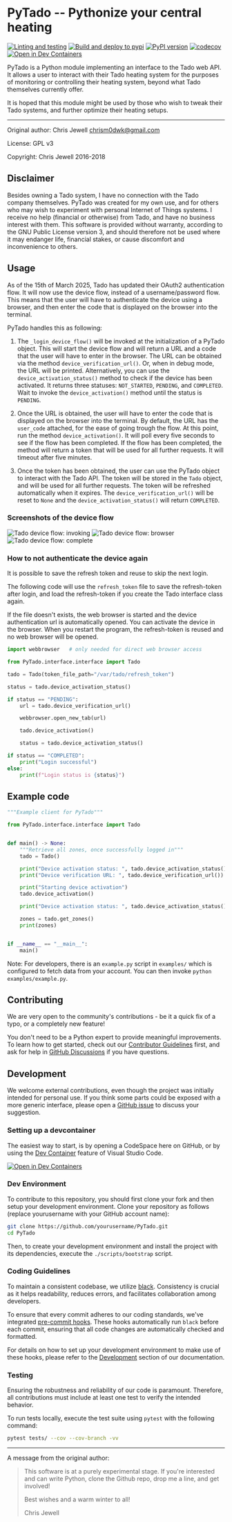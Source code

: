 # PyTado -- Pythonize your central heating

[![Linting and testing](https://github.com/wmalgadey/PyTado/actions/workflows/lint-and-test-matrix.yml/badge.svg)](https://github.com/wmalgadey/PyTado/actions/workflows/lint-and-test-matrix.yml)
[![Build and deploy to pypi](https://github.com/wmalgadey/PyTado/actions/workflows/publish-to-pypi.yml/badge.svg?event=release)](https://github.com/wmalgadey/PyTado/actions/workflows/publish-to-pypi.yml)
[![PyPI version](https://badge.fury.io/py/python-tado.svg)](https://badge.fury.io/py/python-tado)
[![codecov](https://codecov.io/github/wmalgadey/PyTado/graph/badge.svg?token=14TT00IWJI)](https://codecov.io/github/wmalgadey/PyTado)
[![Open in Dev Containers][devcontainer-shield]][devcontainer]

PyTado is a Python module implementing an interface to the Tado web API. It allows a user to interact with their
Tado heating system for the purposes of monitoring or controlling their heating system, beyond what Tado themselves
currently offer.

It is hoped that this module might be used by those who wish to tweak their Tado systems, and further optimize their
heating setups.

---

Original author: Chris Jewell <chrism0dwk@gmail.com>

License: GPL v3

Copyright: Chris Jewell 2016-2018

## Disclaimer

Besides owning a Tado system, I have no connection with the Tado company themselves. PyTado was created for my own use,
and for others who may wish to experiment with personal Internet of Things systems. I receive no help (financial or
otherwise) from Tado, and have no business interest with them. This software is provided without warranty, according to
the GNU Public License version 3, and should therefore not be used where it may endanger life, financial stakes, or
cause discomfort and inconvenience to others.

## Usage

As of the 15th of March 2025, Tado has updated their OAuth2 authentication flow. It will now use the device flow, instead of a username/password flow. This means that the user will have to authenticate the device using a browser, and then enter the code that is displayed on the browser into the terminal.

PyTado handles this as following:

1. The `_login_device_flow()` will be invoked at the initialization of a PyTado object. This will start the device flow and will return a URL and a code that the user will have to enter in the browser. The URL can be obtained via the method `device_verification_url()`. Or, when in debug mode, the URL will be printed. Alternatively, you can use the `device_activation_status()` method to check if the device has been activated. It returns three statuses: `NOT_STARTED`, `PENDING`, and `COMPLETED`. Wait to invoke the `device_activation()` method until the status is `PENDING`.

2. Once the URL is obtained, the user will have to enter the code that is displayed on the browser into the terminal. By default, the URL has the `user_code` attached, for the ease of going trough the flow. At this point, run the method `device_activation()`. It will poll every five seconds to see if the flow has been completed. If the flow has been completed, the method will return a token that will be used for all further requests. It will timeout after five minutes.

3. Once the token has been obtained, the user can use the PyTado object to interact with the Tado API. The token will be stored in the `Tado` object, and will be used for all further requests. The token will be refreshed automatically when it expires.
The `device_verification_url()` will be reset to `None` and the `device_activation_status()` will return `COMPLETED`.

### Screenshots of the device flow

![Tado device flow: invoking](/screenshots/tado-device-flow-0.png)
![Tado device flow: browser](/screenshots/tado-device-flow-1.png)
![Tado device flow: complete](/screenshots/tado-device-flow-2.png)

### How to not authenticate the device again

It is possible to save the refresh token and reuse to skip the next login.

The following code will use the `refresh_token` file to save the refresh-token after login, and load the refresh-token if you create the Tado interface class again.

If the file doesn't exists, the web browser is started and the device authentication url is automatically opened. You can activate the device in the browser. When you restart the program, the refresh-token is reused and no web browser will be opened.

```python
import webbrowser   # only needed for direct web browser access

from PyTado.interface.interface import Tado

tado = Tado(token_file_path="/var/tado/refresh_token")

status = tado.device_activation_status()

if status == "PENDING":
    url = tado.device_verification_url()

    webbrowser.open_new_tab(url)

    tado.device_activation()

    status = tado.device_activation_status()

if status == "COMPLETED":
    print("Login successful")
else:
    print(f"Login status is {status}")
```

## Example code

```python
"""Example client for PyTado"""

from PyTado.interface.interface import Tado


def main() -> None:
    """Retrieve all zones, once successfully logged in"""
    tado = Tado()

    print("Device activation status: ", tado.device_activation_status())
    print("Device verification URL: ", tado.device_verification_url())

    print("Starting device activation")
    tado.device_activation()

    print("Device activation status: ", tado.device_activation_status())

    zones = tado.get_zones()
    print(zones)


if __name__ == "__main__":
    main()
```

Note: For developers, there is an `example.py` script in `examples/` which is configured to fetch data from your account.
You can then invoke `python examples/example.py`.

## Contributing

We are very open to the community's contributions - be it a quick fix of a typo, or a completely new feature!

You don't need to be a Python expert to provide meaningful improvements. To learn how to get started, check out our
[Contributor Guidelines](https://github.com/wmalgadey/econnect-python/blob/main/CONTRIBUTING.md) first, and ask for help
in [GitHub Discussions](https://github.com/wmalgadey/PyTado/discussions) if you have questions.

## Development

We welcome external contributions, even though the project was initially intended for personal use. If you think some
parts could be exposed with a more generic interface, please open a [GitHub issue](https://github.com/wmalgadey/PyTado/issues)
to discuss your suggestion.

### Setting up a devcontainer

The easiest way to start, is by opening a CodeSpace here on GitHub, or by using
the [Dev Container][devcontainer] feature of Visual Studio Code.

[![Open in Dev Containers][devcontainer-shield]][devcontainer]

### Dev Environment

To contribute to this repository, you should first clone your fork and then setup your development environment. Clone
your repository as follows (replace yourusername with your GitHub account name):

```bash
git clone https://github.com/yourusername/PyTado.git
cd PyTado
```

Then, to create your development environment and install the project with its dependencies, execute the `./scripts/bootstrap` script.

### Coding Guidelines

To maintain a consistent codebase, we utilize [black][1]. Consistency is crucial as it helps readability, reduces errors,
and facilitates collaboration among developers.

To ensure that every commit adheres to our coding standards, we've integrated [pre-commit hooks][2]. These hooks
automatically run `black` before each commit, ensuring that all code changes are automatically checked and formatted.

For details on how to set up your development environment to make use of these hooks, please refer to the
[Development][3] section of our documentation.

[1]: https://github.com/ambv/black
[2]: https://pre-commit.com/
[3]: https://github.com/wmalgadey/PyTado#development

### Testing

Ensuring the robustness and reliability of our code is paramount. Therefore, all contributions must include at least one
test to verify the intended behavior.

To run tests locally, execute the test suite using `pytest` with the following command:

```bash
pytest tests/ --cov --cov-branch -vv
```

---

A message from the original author:

> This software is at a purely experimental stage. If you're interested and can write Python, clone the Github repo,
> drop me a line, and get involved!
>
> Best wishes and a warm winter to all!
>
> Chris Jewell

[devcontainer-shield]: https://img.shields.io/static/v1?label=Dev%20Containers&message=Open&color=blue&logo=visualstudiocode
[devcontainer]: https://vscode.dev/redirect?url=vscode://ms-vscode-remote.remote-containers/cloneInVolume?url=https://github.com/wmalgadey/PyTado
